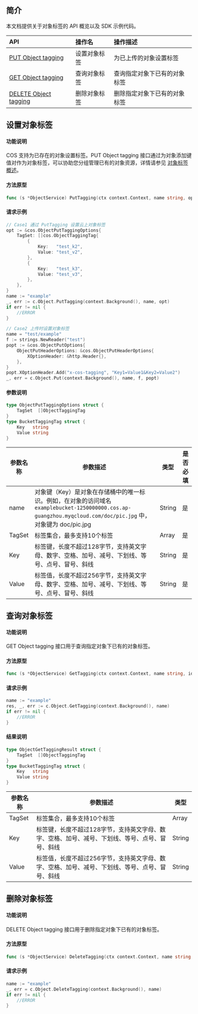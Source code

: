 ## 简介

本文档提供关于对象标签的 API 概览以及 SDK 示例代码。

| API                                                          | 操作名       | 操作描述                     |
| :----------------------------------------------------------- | :----------- | :--------------------------- |
| [PUT Object tagging](https://cloud.tencent.com/document/product/436/42997) | 设置对象标签 | 为已上传的对象设置标签       |
| [GET Object tagging](https://cloud.tencent.com/document/product/436/42998) | 查询对象标签 | 查询指定对象下已有的对象标签 |
| [DELETE Object tagging](https://cloud.tencent.com/document/product/436/42999) | 删除对象标签 | 删除指定对象下已有的对象标签 |


## 设置对象标签

#### 功能说明

COS 支持为已存在的对象设置标签。PUT Object tagging 接口通过为对象添加键值对作为对象标签，可以协助您分组管理已有的对象资源，详情请参见 [对象标签概述](https://cloud.tencent.com/document/product/436/42993)。

#### 方法原型

```go
func (s *ObjectService) PutTagging(ctx context.Context, name string, opt *ObjectPutTaggingOptions, id ...string) (*Response, error)
```

#### 请求示例

[//]: # (.cssg-snippet-put-object-tagging)
```go
// Case1 通过 PutTagging 设置云上对象标签
opt := &cos.ObjectPutTaggingOptions{
    TagSet: []cos.ObjectTaggingTag{
        {
            Key:   "test_k2",
            Value: "test_v2",
        },
        {
            Key:   "test_k3",
            Value: "test_v3",
        },
    },
}
name := "example"
_, err := c.Object.PutTagging(context.Background(), name, opt)
if err != nil {
    //ERROR
}

// Case2 上传时设置对象标签
name = "test/example"
f := strings.NewReader("test")
popt := &cos.ObjectPutOptions{
    ObjectPutHeaderOptions: &cos.ObjectPutHeaderOptions{
        XOptionHeader: &http.Header{},
    },
}
popt.XOptionHeader.Add("x-cos-tagging", "Key1=Value1&Key2=Value2")
_, err = c.Object.Put(context.Background(), name, f, popt)
```

#### 参数说明

```go
type ObjectPutTaggingOptions struct {
    TagSet  []ObjectTaggingTag
}
type BucketTaggingTag struct {
    Key   string
    Value string
}
```
| 参数名称 | 参数描述                                                     | 类型   | 是否必填 |
| -------- | ------------------------------------------------------------ | ------ | ---- |
| name     | 对象键（Key）是对象在存储桶中的唯一标识。例如，在对象的访问域名 `examplebucket-1250000000.cos.ap-guangzhou.myqcloud.com/doc/pic.jpg` 中，对象键为 doc/pic.jpg | String | 是   |
| TagSet   | 标签集合，最多支持10个标签    | Array  | 是   |
| Key      | 标签键，长度不超过128字节，支持英文字母、数字、空格、加号、减号、下划线、等号、点号、冒号、斜线 | String | 是   |
| Value    | 标签值，长度不超过256字节，支持英文字母、数字、空格、加号、减号、下划线、等号、点号、冒号、斜线 | String | 是   |

## 查询对象标签

#### 功能说明

GET Object tagging 接口用于查询指定对象下已有的对象标签。

#### 方法原型

```go
func (s *ObjectService) GetTagging(ctx context.Context, name string, id ...string) (*ObjectGetTaggingResult, *Response, error)
```

#### 请求示例

[//]: # (.cssg-snippet-get-object-tagging)
```go
name := "example"
res, _, err := c.Object.GetTagging(context.Background(), name)
if err != nil {
    //ERROR
}
```

#### 结果说明
```go
type ObjectGetTaggingResult struct {
    TagSet  []ObjectTaggingTag
}
type BucketTaggingTag struct {
    Key   string
    Value string
}
```

| 参数名称 | 参数描述                                                     | 类型   |
| -------- | ------------------------------------------------------------ | ------ |
| TagSet   | 标签集合，最多支持10个标签    | Array  |
| Key      | 标签键，长度不超过128字节，支持英文字母、数字、空格、加号、减号、下划线、等号、点号、冒号、斜线 | String |
| Value    | 标签值，长度不超过256字节，支持英文字母、数字、空格、加号、减号、下划线、等号、点号、冒号、斜线 | String |

## 删除对象标签

#### 功能说明

DELETE Object tagging 接口用于删除指定对象下已有的对象标签。

#### 方法原型

```go
func (s *ObjectService) DeleteTagging(ctx context.Context, name string, id ...string) (*Response, error)
```

#### 请求示例

[//]: # (.cssg-snippet-delete-object-tagging)
```go
name := "example"
_, err = c.Object.DeleteTagging(context.Background(), name)
if err != nil {
    //ERROR
}
```
